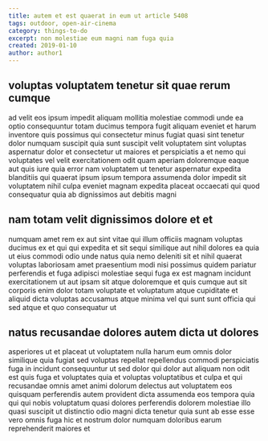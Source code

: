 ```yaml
---
title: autem et est quaerat in eum ut article 5408
tags: outdoor, open-air-cinema
category: things-to-do
excerpt: non molestiae eum magni nam fuga quia
created: 2019-01-10
author: author1
---
```


## voluptas voluptatem tenetur sit quae rerum cumque

ad velit eos ipsum impedit aliquam mollitia molestiae commodi unde ea optio consequuntur totam ducimus tempora fugit aliquam eveniet et harum inventore quis possimus qui consectetur minus fugiat quasi sint tenetur dolor numquam suscipit quia sunt suscipit velit voluptatem sint voluptas aspernatur dolor et consectetur ut maiores et perspiciatis a et nemo qui voluptates vel velit exercitationem odit quam aperiam doloremque eaque aut quis iure quia error nam voluptatem ut tenetur aspernatur expedita blanditiis qui quaerat ipsum ipsum tempora assumenda dolor impedit sit voluptatem nihil culpa eveniet magnam expedita placeat occaecati qui quod consequatur quia ab dignissimos aut debitis magni

## nam totam velit dignissimos dolore et et

numquam amet rem ex aut sint vitae qui illum officiis magnam voluptas ducimus ex et qui qui expedita et sit sequi similique aut nihil dolores ea quia ut eius commodi odio unde natus quia nemo deleniti sit et nihil quaerat voluptas laboriosam amet praesentium modi nisi possimus quidem pariatur perferendis et fuga adipisci molestiae sequi fuga ex est magnam incidunt exercitationem ut aut ipsam sit atque doloremque et quis cumque aut sit corporis enim dolor totam voluptate et voluptatum atque cupiditate et aliquid dicta voluptas accusamus atque minima vel qui sunt sunt officia qui sed atque et quo consequatur ut

## natus recusandae dolores autem dicta ut dolores

asperiores ut et placeat ut voluptatem nulla harum eum omnis dolor similique quia fugiat sed voluptas repellat repellendus commodi perspiciatis fuga in incidunt consequuntur ut sed dolor qui dolor aut aliquam non odit est quis fuga et voluptates quia et voluptas voluptatibus et culpa et qui recusandae omnis amet animi dolorum delectus aut voluptatem eos quisquam perferendis autem provident dicta assumenda eos tempora quia qui qui nobis voluptatum quasi dolores perferendis dolorem molestiae illo quasi suscipit ut distinctio odio magni dicta tenetur quia sunt ab esse esse vero omnis fuga hic et nostrum dolor numquam doloribus earum reprehenderit maiores et
